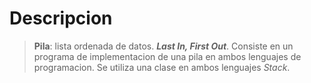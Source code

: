 # Descripcion
> **Pila**: lista ordenada de datos. ***Last In, First Out***.
> Consiste en un programa de implementacion de una pila en ambos lenguajes de programacion. Se utiliza una clase en ambos lenguajes *Stack*.
